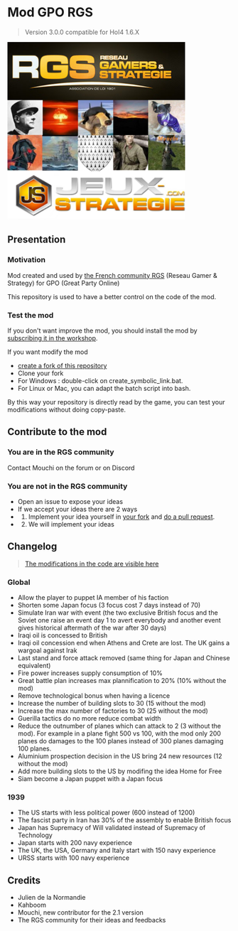 # Mod GPO RGS

> Version 3.0.0 compatible for HoI4 1.6.X

<img src="/thumb.jpg" data-canonical-src="/thumb.jpg" alt="Description image of the mod" width="400" height="400" />

## Presentation

### Motivation
Mod created and used by [the French community RGS](http://forum.reseau-js.com/forum/501-hearts-of-iron-4-organisation-de-parties-multijoueurs-gpo/) (Reseau Gamer & Strategy) for GPO (Great Party Online)

This repository is used to have a better control on the code of the mod.

### Test the mod

If you don't want improve the mod, you should install the mod by [subscribing it in the workshop](https://steamcommunity.com/sharedfiles/filedetails/?id=1561792181).

If you want modify the mod
- [create a fork of this repository](https://help.github.com/articles/fork-a-repo/)
- Clone your fork
- For Windows : double-click on create_symbolic_link.bat.
- For Linux or Mac, you can adapt the batch script into bash.

By this way your repository is directly read by the game, you can test your modifications without doing copy-paste.

## Contribute to the mod

### You are in the RGS community

Contact Mouchi on the forum or on Discord

### You are not in the RGS community

- Open an issue to expose your ideas
- If we accept your ideas there are 2 ways
- 1) Implement your idea yourself in [your fork](https://help.github.com/articles/fork-a-repo/) and [do a pull request](https://help.github.com/articles/creating-a-pull-request-from-a-fork/).
- 2) We will implement your ideas


## Changelog

> [The modifications in the code are visible here](https://github.com/NicolasGrosjean/Mod_GPO_RGS2/compare/paradox...master)

### Global

- Allow the player to puppet IA member of his faction
- Shorten some Japan focus (3 focus cost 7 days instead of 70)
- Simulate Iran war with event (the two exclusive British focus and the Soviet one raise an event day 1 to avert everybody and another event gives historical aftermath of the war after 30 days)
- Iraqi oil is concessed to British
- Iraqi oil concession end when Athens and Crete are lost. The UK gains a wargoal against Irak
- Last stand and force attack removed (same thing for Japan and Chinese equivalent)
- Fire power increases supply consumption of 10%
- Great battle plan increases max plannification to 20% (10% without the mod)
- Remove technological bonus when having a licence
- Increase the number of building slots to 30 (15 without the mod)
- Increase the max number of factories to 30 (25 without the mod)
- Guerilla tactics do no more reduce combat width
- Reduce the outnumber of planes which can attack to 2 (3 without the mod). For example in a plane fight 500 vs 100, with the mod only 200 planes do damages to the 100 planes instead of 300 planes damaging 100 planes.
- Aluminium prospection decision in the US bring 24 new resources (12 without the mod)
- Add more building slots to the US by modifing the idea Home for Free
- Siam become a Japan puppet with a Japan focus

### 1939

- The US starts with less political power (600 instead of 1200)
- The fascist party in Iran has 30% of the assembly to enable British focus
- Japan has Supremacy of Will validated instead of Supremacy of Technology
- Japan starts with 200 navy experience
- The UK, the USA, Germany and Italy start with 150 navy experience
- URSS starts with 100 navy experience

## Credits

- Julien de la Normandie
- Kahboom
- Mouchi, new contributor for the 2.1 version
- The RGS community for their ideas and feedbacks
